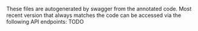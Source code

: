These files are autogenerated by swagger from the annotated code.
Most recent version that always  matches the code can be accessed via the 
following API endpoints:
TODO